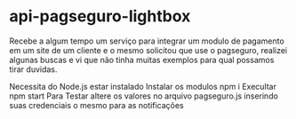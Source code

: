 # api-pagseguro-lightbox
Recebe a algum tempo um serviço para integrar um modulo de pagamento em um site de um cliente e o mesmo solicitou que use o pagseguro, realizei algunas buscas e vi que não tinha muitas exemplos para qual possamos tirar duvidas.

Necessita do Node.js estar instalado
Instalar os modulos npm i
Execultar npm start
Para Testar altere os valores no arquivo pagseguro.js inserindo suas credenciais o mesmo para as notificações

